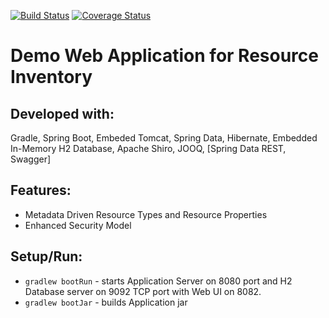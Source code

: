 [![Build Status](https://travis-ci.org/zzFluke/ResourceInventory.svg?branch=master)](https://travis-ci.org/zzFluke/ResourceInventory) [![Coverage Status](https://coveralls.io/repos/github/zzFluke/ResourceInventory/badge.svg?branch=master)](https://coveralls.io/github/zzFluke/ResourceInventory?branch=master)

# Demo Web Application for Resource Inventory

## Developed with:
Gradle, Spring Boot, Embeded Tomcat, Spring Data, Hibernate, Embedded In-Memory H2 Database, Apache Shiro, JOOQ, [Spring Data REST, Swagger]

## Features:
- Metadata Driven Resource Types and Resource Properties
- Enhanced Security Model

## Setup/Run:
- `gradlew bootRun` - starts Application Server on 8080 port and H2 Database server on 9092 TCP port with Web UI on 8082.
- `gradlew bootJar` - builds Application jar
